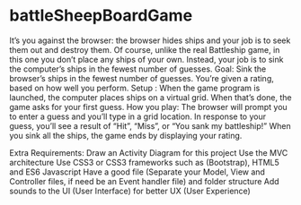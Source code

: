 # battleSheepBoardGame
It’s you
against the browser: the browser hides ships
and your job is to seek them out and destroy them.
Of course, unlike the real Battleship game, in this
one you don’t place any ships of your own. Instead,
your job is to sink the computer’s ships in the fewest
number of guesses.
Goal:
Sink the browser’s ships in the fewest number
of guesses. You’re given a rating, based on how well
you perform.
Setup
: When the game program is launched, the
computer places ships on a virtual grid. When that’s
done, the game asks for your first guess.
How you play:
The browser will prompt you to
enter a guess and you’ll type in a grid location. In
response to your guess, you’ll see a result of “Hit”,
“Miss”, or “You sank my battleship!” When you sink
all the ships, the game ends by displaying your rating.



Extra Requirements: 
Draw an Activity Diagram for this project
Use the MVC architecture
Use CSS3 or CSS3 frameworks such as (Bootstrap), HTML5 and ES6 Javascript
Have a good file (Separate your Model, View and Controller files, if need be an Event handler file) and folder structure
Add sounds to the UI (User Interface) for better UX (User Experience)

